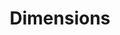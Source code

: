 ---
bigquery: https://console.cloud.google.com/bigquery?p=covid-19-dimensions-ai&page=table&d=data&t=publications
contributors: Digital Science, https://www.digital-science.com/
cost: Free for personal, non-commercial use.
description: Dimensions contains more than 100 million publications, ranging from
  articles published in scholarly journals, books and book chapters, to preprints
  and conference proceedings. All publications are contextualized with linked data
  sets, funding, publications, patents, clinical trials, and policy documents. You
  can also view associated categories, funders, institutions, and researcher profiles.
documentation: https://docs.dimensions.ai/bigquery/index.html
last_edit: 04/08/2022, 21:42:05
location: https://www.dimensions.ai/products/free/
maintained_by: Digital Science, https://www.digital-science.com/
schema_fields:
- funder_org_cities
- research_org_state_names
- granted_year
- researcher_ids
- funding_gbp
- description
- funding_aud
- proceedings_title
- mesh_headings
- registry
- organisation_details
- priority_date
- source_id
- repository_name
- category_for
- parent_id
- id
- journal
- arxiv_id
- repository_url
- book_title
- ipcr
- end_year
- relationships
- date_inserted
- original_title
- types
- date_normal
- active_years
- conference
- categories
- original_assignee
- date_online
- research_org_cities
- concepts
- current_assignee_countries
- reference_ids
- established
- funder_org_acronyms
- legal_events
- associated_publication_pmid
- funder_org_countries
- current_assignee_orgs
- funder_orgs
- license
- granted_date
- supporting_grant_ids
- date_imported_gbq
- citations
- external_ids
- doi
- filing_date
- volume
- status
- email_address
- date
- resulting_publication_doi
- metrics
- acronyms
- category_hrcs_hc
- interventions
- start_date
- assignee_orgs
- expiration_year
- associated_publication_id
- category_rcdc
- cited_by_ids
- family_count
- associated_publication_arxiv_id
- aliases
- original_abstract
- filing_status
- funding_chf
- research_org_countries
- research_org_state_codes
- repository_id
- funding_details
- issue
- title
- associated_publication_doi
- name
- jurisdiction
- links
- year
- family_id
- research_org_country_names
- funder_countries
- category_hra
- end_date
- category_icrp_cso
- conditions
- publisher
- funder_org_state_codes
- original_assignee_orgs
- research_org_city_names
- linkout
- funding_nzd
- authors
- investigators
- inventor_names
- application_number
- expiration_date
- acknowledgements
- category_icrp_ct
- original_assignee_countries
- citation_string
- kind
- journal_lists
- pmcid
- associated_grant_ids
- cpc
- resulting_publication_ids
- category_uoa
- category_hrcs_rac
- brief_title
- acronym
- gender
- category_bra
- funding_cny
- category_sdg
- funding_usd
- type
- filing_year
- funding_amount
- mesh_terms
- date_modified
- wikipedia_url
- funding_jpy
- pages
- publication_year
- abstract
- grant_number
- funding_eur
- date_print
- assignee_countries
- subtitles
- book_series_title
- funder_org
- priority_year
- funding_cad
- embargo_date
- patent_ids
- family_members_ids
- address
- open_access_categories
- language
- eisbn
- editors
- funding_currency
- phase
- altmetrics
- publication_ids
- start_year
- current_assignee
- foa_number
- isbn
- clinical_trial_ids
- created_date
- research_orgs
- open_access_categories_v2
- labels
- pmid
- legal_status
- publication_date
- citations_count
shortname: dimensions
tags:
- scholarly literature
- patents
- funding
- clinical trials
- academic profiles
terms_of_use: 'Use of both the Dimensions COVID-19 dataset and full Dimensions dataset
  are subject to the Dimensions Terms of use: https://www.dimensions.ai/policies-terms-legal '
title: Dimensions
uuid: dcff88bd-fe6b-4fdb-8159-809bf9d7bc1c
---